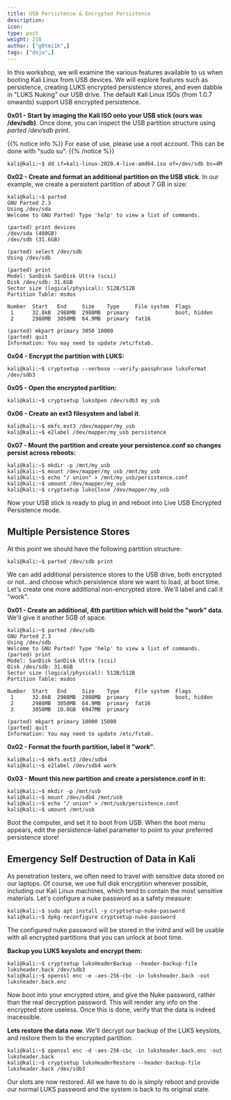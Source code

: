 ```yaml
---
title: USB Persistence & Encrypted Persistence
description:
icon:
type: post
weight: 210
author: ["g0tmi1k",]
tags: ["dojo",]
---
```


In this workshop, we will examine the various features available to us when booting Kali Linux from USB devices. We will explore features such as persistence, creating LUKS encrypted persistence stores, and even dabble in "LUKS Nuking" our USB drive. The default Kali Linux ISOs (from 1.0.7 onwards) support USB encrypted persistence.

**0x01 - Start by imaging the Kali ISO onto your USB stick (ours was /dev/sdb)**. Once done, you can inspect the USB partition structure using _parted /dev/sdb print_.

{{% notice info %}}
For ease of use, please use a root account. This can be done with "sudo su".
{{% /notice %}}

```console
kali@kali:~$ dd if=kali-linux-2020.4-live-amd64.iso of=/dev/sdb bs=4M
```

**0x02 - Create and format an additional partition on the USB stick**. In our example, we create a persistent partition of about 7 GB in size:

```console
kali@kali:~$ parted
GNU Parted 2.3
Using /dev/sda
Welcome to GNU Parted! Type 'help' to view a list of commands.

(parted) print devices
/dev/sda (480GB)
/dev/sdb (31.6GB)

(parted) select /dev/sdb
Using /dev/sdb

(parted) print
Model: SanDisk SanDisk Ultra (scsi)
Disk /dev/sdb: 31.6GB
Sector size (logical/physical): 512B/512B
Partition Table: msdos

Number  Start   End     Size    Type     File system  Flags
 1      32.8kB  2988MB  2988MB  primary               boot, hidden
 2      2988MB  3050MB  64.9MB  primary  fat16

(parted) mkpart primary 3050 10000
(parted) quit
Information: You may need to update /etc/fstab.
```

**0x04 - Encrypt the partition with LUKS:**

```console
kali@kali:~$ cryptsetup --verbose --verify-passphrase luksFormat /dev/sdb3
```

**0x05 - Open the encrypted partition:**

```console
kali@kali:~$ cryptsetup luksOpen /dev/sdb3 my_usb
```

**0x06 - Create an ext3 filesystem and label it**.

```console
kali@kali:~$ mkfs.ext3 /dev/mapper/my_usb
kali@kali:~$ e2label /dev/mapper/my_usb persistence
```

**0x07 - Mount the partition and create your persistence.conf so changes persist across reboots:**

```console
kali@kali:~$ mkdir -p /mnt/my_usb
kali@kali:~$ mount /dev/mapper/my_usb /mnt/my_usb
kali@kali:~$ echo "/ union" > /mnt/my_usb/persistence.conf
kali@kali:~$ umount /dev/mapper/my_usb
kali@kali:~$ cryptsetup luksClose /dev/mapper/my_usb
```

Now your USB stick is ready to plug in and reboot into Live USB Encrypted Persistence mode.

## Multiple Persistence Stores

At this point we should have the following partition structure:

```console
kali@kali:~$ parted /dev/sdb print
```

We can add additional persistence stores to the USB drive, both encrypted or not…and choose which persistence store we want to load, at boot time. Let's create one more additional non-encrypted store. We'll label and call it "work".

**0x01 - Create an additional, 4th partition which will hold the "work" data**. We'll give it another 5GB of space.

```console
kali@kali:~$ parted /dev/sdb
GNU Parted 2.3
Using /dev/sdb
Welcome to GNU Parted! Type 'help' to view a list of commands.
(parted) print
Model: SanDisk SanDisk Ultra (scsi)
Disk /dev/sdb: 31.6GB
Sector size (logical/physical): 512B/512B
Partition Table: msdos

Number  Start   End     Size    Type     File system  Flags
 1      32.8kB  2988MB  2988MB  primary               boot, hidden
 2      2988MB  3050MB  64.9MB  primary  fat16
 3      3050MB  10.0GB  6947MB  primary

(parted) mkpart primary 10000 15000
(parted) quit
Information: You may need to update /etc/fstab.
```

**0x02 - Format the fourth partition, label it "work"**.

```console
kali@kali:~$ mkfs.ext3 /dev/sdb4
kali@kali:~$ e2label /dev/sdb4 work
```

**0x03 - Mount this new partition and create a persistence.conf in it:**

```console
kali@kali:~$ mkdir -p /mnt/usb
kali@kali:~$ mount /dev/sdb4 /mnt/usb
kali@kali:~$ echo "/ union" > /mnt/usb/persistence.conf
kali@kali:~$ umount /mnt/usb
```

Boot the computer, and set it to boot from USB. When the boot menu appears, edit the persistence-label parameter to point to your preferred persistence store!

## Emergency Self Destruction of Data in Kali

As penetration testers, we often need to travel with sensitive data stored on our laptops. Of course, we use full disk encryption wherever possible, including our Kali Linux machines, which tend to contain the most sensitive materials. Let's configure a nuke password as a safety measure:

```console
kali@kali:~$ sudo apt install -y cryptsetup-nuke-password
kali@kali:~$ dpkg-reconfigure cryptsetup-nuke-password
```

The configured nuke password will be stored in the initrd and will be usable with all encrypted partitions that you can unlock at boot time.

**Backup you LUKS keyslots and encrypt them:**

```console
kali@kali:~$ cryptsetup luksHeaderBackup --header-backup-file luksheader.back /dev/sdb3
kali@kali:~$ openssl enc -e -aes-256-cbc -in luksheader.back -out luksheader.back.enc
```

Now boot into your encrypted store, and give the Nuke password, rather than the real decryption password. This will render any info on the encrypted store useless. Once this is done, verify that the data is indeed inacessible.

**Lets restore the data now**. We'll decrypt our backup of the LUKS keyslots, and restore them to the encrypted partition:

```console
kali@kali:~$ openssl enc -d -aes-256-cbc -in luksheader.back.enc -out luksheader.back
kali@kali:~$ cryptsetup luksHeaderRestore --header-backup-file luksheader.back /dev/sdb3
```

Our slots are now restored. All we have to do is simply reboot and provide our normal LUKS password and the system is back to its original state.
